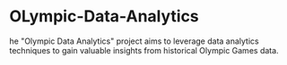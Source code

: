 # OLympic-Data-Analytics
he "Olympic Data Analytics" project aims to leverage data analytics techniques to gain valuable insights from historical Olympic Games data. 
